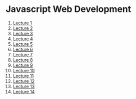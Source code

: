 <h1>
    Javascript Web Development
</h1>

<ol>
    <li>
        <a href="./01/00.md">Lecture 1</a>
    </li>
    <li>
        <a href="./02/00.md">Lecture 2</a>
    </li>
    <li>
        <a href="./03/00.md">Lecture 3</a>
    </li>
    <li>
        <a href="./04/00.md">Lecture 4</a>
    </li>
    <li>
        <a href="./05/00.md">Lecture 5</a>
    </li>
    <li>
        <a href="./06/00.md">Lecture 6</a>
    </li>
    <li>
        <a href="./07/00.md">Lecture 7</a>
    </li>
    <li>
        <a href="./08/00.md">Lecture 8</a>
    </li>
    <li>
        <a href="./09/00.md">Lecture 9</a>
    </li>
    <li>
        <a href="./10/00.md">Lecture 10</a>
    </li>
    <li>
        <a href="./11/00.md">Lecture 11</a>
    </li>
    <li>
        <a href="./12/00.md">Lecture 12</a>
    </li>
    <li>
        <a href="./13/00.md">Lecture 13</a>
    </li>
    <li>
        <a href="./14/00.md">Lecture 14</a>
    </li>
</ol>
